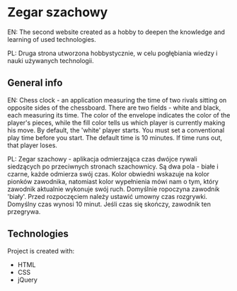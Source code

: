 ﻿# Zegar szachowy

EN:
The second website created as a hobby to deepen the knowledge and learning of used technologies.

PL:
Druga strona utworzona hobbystycznie, w celu pogłębiania wiedzy i nauki używanych technologii.


## General info

EN:
Chess clock - an application measuring the time of two rivals sitting on opposite sides of the chessboard.
There are two fields - white and black, each measuring its time. The color of the envelope indicates the color of the player's pieces, while the fill color tells us which player is currently making his move. By default, the 'white' player starts.
You must set a conventional play time before you start. The default time is 10 minutes.
If time runs out, that player loses.

PL:
Zegar szachowy - aplikacja odmierzająca czas dwójce rywali siedzących po przeciwnych stronach szachownicy. 
Są dwa pola - białe i czarne, każde odmierza swój czas. Kolor obwiedni wskazuje na kolor pionków zawodnika, natomiast kolor wypełnienia mówi nam o tym, który zawodnik aktualnie wykonuje swój ruch. Domyślnie ropoczyna zawodnik 'biały'. 
Przed rozpoczęciem należy ustawić umowny czas rozgrywki. Domyślny czas wynosi 10 minut.
Jeśli czas się skończy, zawodnik ten przegrywa.

## Technologies

Project is created with:
* HTML
* CSS
* jQuery